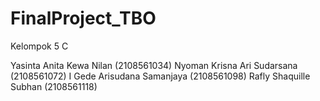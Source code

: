 # FinalProject_TBO

Kelompok 5 C

Yasinta Anita Kewa Nilan 	(2108561034)
Nyoman Krisna Ari Sudarsana 	(2108561072)
I Gede Arisudana Samanjaya 	(2108561098)
Rafly Shaquille Subhan 	(2108561118)
